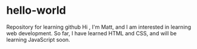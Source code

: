 # hello-world
Repository for learning github
Hi , I'm Matt, and I am interested in learning web development. 
So far, I have learned HTML and CSS, and will be learning JavaScript soon.
